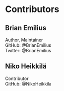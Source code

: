 # Contributors

## Brian Emilius
Author, Maintainer  
GitHub: @BrianEmilius  
Twitter: @BrianEmilius

## Niko Heikkilä
Contributor  
GitHub: @NikoHeikkila
